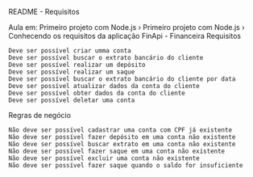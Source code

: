 README - Requisitos

Aula em: Primeiro projeto com Node.js › Primeiro projeto com Node.js › Conhecendo os requisitos da aplicação
FinApi - Financeira
Requisitos

    Deve ser possível criar umma conta
    Deve ser possível buscar o extrato bancário do cliente
    Deve ser possível realizar um depósito
    Deve ser possível realizar um saque
    Deve ser possível buscar o extrato bancário do cliente por data
    Deve ser possível atualizar dados da conta do cliente
    Deve ser possível obter dados da conta do cliente
    Deve ser possível deletar uma conta

Regras de negócio

    Não deve ser possível cadastrar uma conta com CPF já existente
    Não deve ser possível fazer depósito em uma conta não existente
    Não deve ser possível buscar extrato em uma conta não existente
    Não deve ser possível fazer saque em uma conta não existente
    Não deve ser possível excluir uma conta não existente
    Não deve ser possível fazer saque quando o saldo for insuficiente

